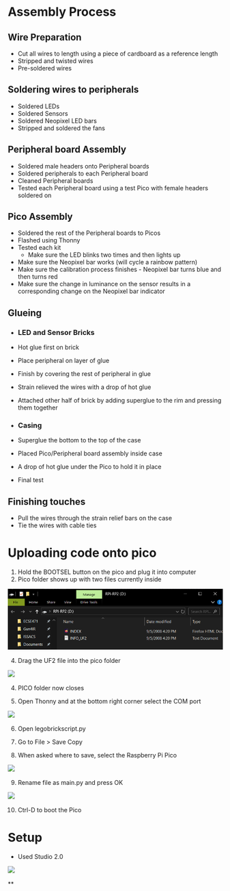 
# Assembly Process

## Wire Preparation
- Cut all wires to length using a piece of cardboard as a reference length
- Stripped and twisted wires    
- Pre-soldered wires 

## Soldering wires to peripherals
- Soldered LEDs
- Soldered Sensors
- Soldered Neopixel LED bars
- Stripped and soldered the fans  

## Peripheral board Assembly
- Soldered male headers onto Peripheral boards
- Soldered peripherals to each Peripheral board
- Cleaned Peripheral boards
- Tested each Peripheral board using a test Pico with female headers soldered on 

## Pico Assembly
- Soldered the rest of the Peripheral boards to Picos
- Flashed using Thonny
- Tested each kit
	- Make sure the LED blinks two times and then lights up    
- Make sure the Neopixel bar works (will cycle a rainbow pattern)
- Make sure the calibration process finishes - Neopixel bar turns blue and then turns red
- Make sure the change in luminance on the sensor results in a corresponding change on the Neopixel bar indicator
    

## Glueing
- ### LED and Sensor Bricks
- Hot glue first on brick
- Place peripheral on layer of glue
- Finish by covering the rest of peripheral in glue
- Strain relieved the wires with a drop of hot glue
- Attached other half of brick by adding superglue to the rim and pressing them together
    
- ### Casing
- Superglue the bottom to the top of the case
- Placed Pico/Peripheral board assembly inside case
- A drop of hot glue under the Pico to hold it in place
- Final test  
      
## Finishing touches
- Pull the wires through the strain relief bars on the case
- Tie the wires with cable ties
    

  

# Uploading code onto pico

1. Hold the BOOTSEL button on the pico and plug it into computer    
2. Pico folder shows up with two files currently inside
   
![](images/picosetup_2.png)

4. Drag the UF2 file into the pico folder
    

![](https://lh7-us.googleusercontent.com/docsz/AD_4nXc3I-SO-jQfN9Z0_RbdExrvwaDkxdv54gbH-8bj0e5_XcH103QaZcRwYtRM-XDjXQ7ImZBz5oqgJwFD_Tc2RTlXXIzzgaz-ncwBKKaMzmO5eeIH-z00xyPNgIBveUbfHuqFXSzWMHUTiCibylX15KmODjna?key=nh4S3EFSVGo_oavk-5p74g)

4. PICO folder now closes
    
5. Open Thonny and at the bottom right corner select the COM port 
    

![](https://lh7-us.googleusercontent.com/docsz/AD_4nXfz_Rtvb4rKYv-fjEOrlwR2xYrTct3R40xB6sSgg_5qESR_YIOm9Yu0IQNrQ4kGHMdZJQFbhnGGXv5zNvEHCo78Onrt4J-k2qkL6ig7LM-vnJCq62Cyd7hfz_UA_e83C5dYnOpfR1XP2gb_60kGUpWQN4dO?key=nh4S3EFSVGo_oavk-5p74g)

6. Open legobrickscript.py
    
7. Go to File > Save Copy 
    
8. When asked where to save, select the Raspberry Pi Pico
    

![](https://lh7-us.googleusercontent.com/docsz/AD_4nXdI3zK_SAakV10LbhJUjkZELW275cOv9MZFdWI4Keih_SYG6js-wqClRIto7q0fYVaB69KNJtw9662UHGcyH0IGJip45DViMejnz8ia6Da89bZmoRzT_CbCtaN0OKbQIwv_YidpGEIrxEIBt0XZffBFUT0h?key=nh4S3EFSVGo_oavk-5p74g)

9. Rename file as main.py and press OK
    

![](https://lh7-us.googleusercontent.com/docsz/AD_4nXccob8WmYJKnwiyc6URxYq799AW0wv08aN0nIrMnLrQY2CQXSvOgU0nTWDBE9HBLOCxEbuXHVVa0PS5-q-WOGiTTQzesWgwozpXGO9BoxAMwkFgBJ2GUKBHvqGAIIIlia4aHs8jXpSRrKzISAazcvlzwmVj?key=nh4S3EFSVGo_oavk-5p74g)

10. Ctrl-D to boot the Pico
    

  
  
  
  
  
  
  
  
  
  

# Setup

- Used Studio 2.0
    

  
  

![](https://lh7-us.googleusercontent.com/docsz/AD_4nXciUva_0FpWORFMhPtHcDrhqb79FeaN05nT_M-2HQjbbeDtR0lXwhf4uxkcHbdZYpntOlebM-b7pLeqWwTS3kC5PuHjCOBpq2onUKRLtPhR_aH3nDTHl2tOyzhNhwS6UkgZpXAU2vZpg69n5iT2gpsd1_RW?key=nh4S3EFSVGo_oavk-5p74g)

**
